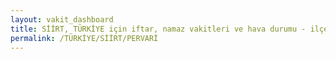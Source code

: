 ```yaml
---
layout: vakit_dashboard
title: SİİRT, TÜRKİYE için iftar, namaz vakitleri ve hava durumu - ilçe/eyalet seç
permalink: /TÜRKİYE/SİİRT/PERVARİ
---
```


<script type="text/javascript">
  var GLOBAL_COUNTRY = 'TÜRKİYE';
  var GLOBAL_CITY = 'SİİRT';
  var GLOBAL_STATE = 'PERVARİ';
  var lat = 72;
  var lon = 21;
</script>

